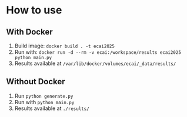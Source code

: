 # How to use

## With Docker
1. Build image: `docker build . -t ecai2025`
2. Run with: `docker run -d --rm -v ecai:/workspace/results ecai2025 python main.py`
3. Results available at `/var/lib/docker/volumes/ecai/_data/results/`

## Without Docker
1. Run `python generate.py`
2. Run with `python main.py`
3. Results available at `./results/`
